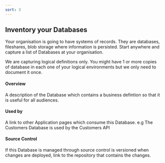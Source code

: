 ```yaml
---
sort: 3
---
```


## Inventory your Databases

Your organisation is going to have systems of records.  They are databases, fileshares, blob storage where information is persisted.
Start anywhere and capture a list of Databases at your organisation.

We are capturing logical definitions only.  You might have 1 or more copies of database in each one of your logical environments but we only need to document it once.

#### Overview 
A description of the Database which contains a business defintion so that it is useful for all audiences.

#### Used by
A link to other Application pages which consume this Database.  e.g The Customers Database is used by the Customers API

#### Source Control
If this Database is managed through source control is versioned when changes are deployed, link to the repository that contains the changes.

